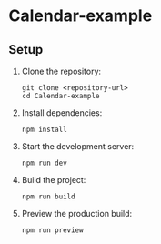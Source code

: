 # Calendar-example

## Setup

1. Clone the repository:
   ```
   git clone <repository-url>
   cd Calendar-example
   ```
2. Install dependencies:
   ```
   npm install
   ```
3. Start the development server:
   ```
   npm run dev
   ```
4. Build the project:
   ```
   npm run build
   ```
5. Preview the production build:
   ```
   npm run preview
   ```